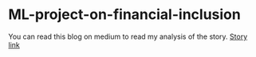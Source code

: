 # ML-project-on-financial-inclusion
You can read this blog on medium to read my analysis of the story. [Story link](https://medium.com/@aopiyo28/financial-inclusion-in-africa-020761424e97)

